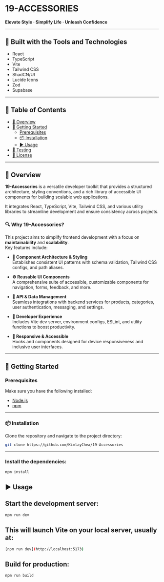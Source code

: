 # 19-ACCESSORIES  
**Elevate Style · Simplify Life · Unleash Confidence**

---

## 🔧 Built with the Tools and Technologies

- React  
- TypeScript  
- Vite  
- Tailwind CSS  
- ShadCN/UI  
- Lucide Icons  
- Zod  
- Supabase  

---

## 📑 Table of Contents

- [📖 Overview](#-overview)  
- [🚀 Getting Started](#-getting-started)  
  - [Prerequisites](#prerequisites)  
  - [📦 Installation](#-installation)  
  - [▶️ Usage](#️-usage)  
- [🧪 Testing](#-testing)  
- [🪪 License](#-license)

---

## 📖 Overview

**19-Accessories** is a versatile developer toolkit that provides a structured architecture, styling conventions, and a rich library of accessible UI components for building scalable web applications.

It integrates React, TypeScript, Vite, Tailwind CSS, and various utility libraries to streamline development and ensure consistency across projects.

### 🔍 Why 19-Accessories?

This project aims to simplify frontend development with a focus on **maintainability** and **scalability**.  
Key features include:

- **🎨 Component Architecture & Styling**  
  Establishes consistent UI patterns with schema validation, Tailwind CSS configs, and path aliases.

- **⚙️ Reusable UI Components**  
  A comprehensive suite of accessible, customizable components for navigation, forms, feedback, and more.

- **🔗 API & Data Management**  
  Seamless integrations with backend services for products, categories, user authentication, messaging, and settings.

- **🚀 Developer Experience**  
  Includes Vite dev server, environment configs, ESLint, and utility functions to boost productivity.

- **📱 Responsive & Accessible**  
  Hooks and components designed for device responsiveness and inclusive user interfaces.

---

## 🚀 Getting Started

### Prerequisites

Make sure you have the following installed:

- [Node.js](https://nodejs.org/)  
- [npm](https://www.npmjs.com/)  

---

### 📦 Installation

Clone the repository and navigate to the project directory:
```bash
git clone https://github.com/KimlayChea/19-Accessories
```

---

### Install the dependencies:
```bash
npm install
```

## ▶️ Usage
## Start the development server:
```bash
npm run dev
```

## This will launch Vite on your local server, usually at:
```bash
[npm run dev](http://localhost:5173)
```

## Build for production:
```bash
npm run build
```


